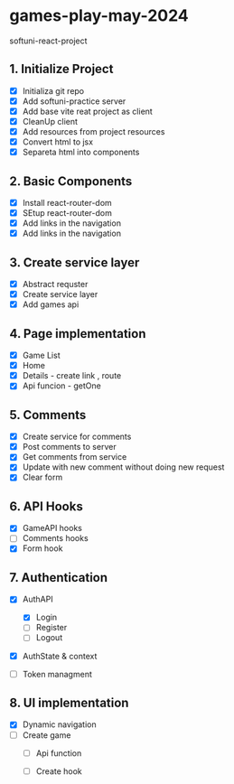 # games-play-may-2024

softuni-react-project

## 1. Initialize Project

- [x] Initializa git repo
- [x] Add softuni-practice server
- [x] Add base vite reat project as client
- [x] CleanUp client
- [x] Add resources from project resources
- [x] Convert html to jsx
- [x] Separeta html into components

## 2. Basic Components

- [x] Install react-router-dom
- [x] SEtup react-router-dom
- [x] Add links in the navigation
- [x] Add links in the navigation
## 3. Create service layer
- [x] Abstract requster 
- [x] Create service layer 
- [x] Add games api 

## 4. Page implementation
- [x] Game List
- [x] Home
- [x] Details  - create link , route
- [x]  Api funcion - getOne
## 5. Comments
- [x] Create service for comments
- [x] Post comments to server
- [x] Get comments from service
- [x] Update with new comment without doing new request
- [x] Clear form 
## 6. API Hooks
- [x] GameAPI hooks
- [ ] Comments hooks
- [x] Form hook
## 7. Authentication
- [x] AuthAPI  
    - [x] Login
    - [ ] Register
    - [ ] Logout
- [x] AuthState & context
- [ ] Token managment

 

## 8. UI implementation
- [x] Dynamic navigation
- [ ] Create game
  - [ ] Api function
  - [ ] Create hook
 